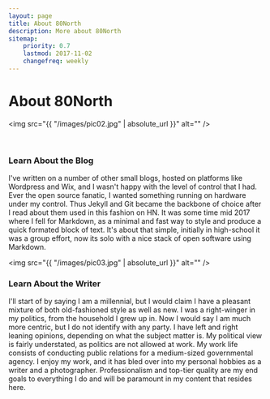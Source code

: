 ```yaml
---
layout: page
title: About 80North
description: More about 80North
sitemap:
    priority: 0.7
    lastmod: 2017-11-02
    changefreq: weekly
---
```

# About 80North

<span class="image left"><img src="{{ "/images/pic02.jpg" | absolute_url }}" alt="" /></span>

<br />

### Learn About the Blog
<div class="box">
  <p>
  I've written on a number of other small blogs, hosted on platforms like Wordpress and Wix, and I wasn't happy with the level of control that I had. Ever the open source fanatic, I wanted something running on hardware under my control. Thus Jekyll and Git became the backbone of choice after I read about them used in this fashion on HN. It was some time mid 2017 where I fell for Markdown, as a minimal and fast way to style and produce a quick formated block of text. It's about that simple, initially in high-school it was a group effort, now its solo with a nice stack of open software using Markdown.
  </p>
</div>

<span class="image right"><img src="{{ "/images/pic03.jpg" | absolute_url }}" alt="" /></span>
<br />
### Learn About the Writer
<div class="box">
  <p>
  I'll start of by saying I am a millennial, but I would claim I have a pleasant mixture of both old-fashioned style as well as new. I was a right-winger in my politics, from the household I grew up in. Now I would say I am much more centric, but I do not identify with any party. I have left and right leaning opinions, depending on what the subject matter is. My political view is fairly understated, as politics are not allowed at work. My work life consists of conducting public relations for a medium-sized governmental agency. I enjoy my work, and it has bled over into my personal hobbies as a writer and a photographer. Professionalism and top-tier quality are my end goals to everything I do and will be paramount in my content that resides here.
  </p>
</div>
